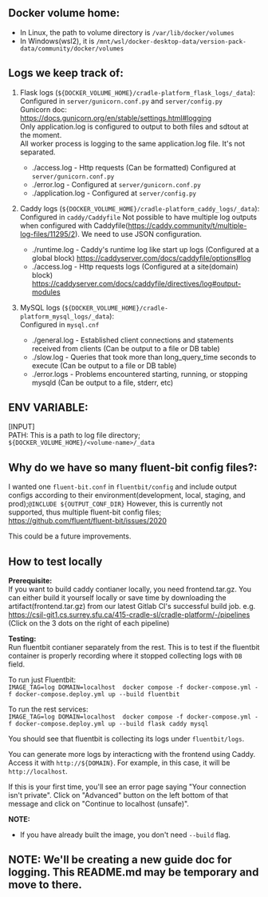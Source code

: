 ## Docker volume home:
- In Linux, the path to volume directory is `/var/lib/docker/volumes`
- In Windows(wsl2), it is `/mnt/wsl/docker-desktop-data/version-pack-data/community/docker/volumes`

## Logs we keep track of:
1. Flask logs (`${DOCKER_VOLUME_HOME}/cradle-platform_flask_logs/_data`):\
    Configured in `server/gunicorn.conf.py` and `server/config.py` \
    Gunicorn doc: https://docs.gunicorn.org/en/stable/settings.html#logging \
    Only application.log is configured to output to both files and sdtout at the moment. \
    All worker process is logging to the same application.log file. It's not separated. 
   - ./access.log - Http requests (Can be formatted) Configured at `server/gunicorn.conf.py`
   - ./error.log - Configured at `server/gunicorn.conf.py`
   - ./application.log - Configured at `server/config.py`

2. Caddy logs (`${DOCKER_VOLUME_HOME}/cradle-platform_caddy_logs/_data`):\
   Configured in `caddy/Caddyfile`
   Not possible to have multiple log outputs when configured with Caddyfile(https://caddy.community/t/multiple-log-files/11295/2). We need to use JSON configuration.
   - ./runtime.log - Caddy's runtime log like start up logs (Configured at a global block) https://caddyserver.com/docs/caddyfile/options#log 
   - ./access.log - Http requests logs (Configured at a site(domain) block) https://caddyserver.com/docs/caddyfile/directives/log#output-modules

3. MySQL logs (`${DOCKER_VOLUME_HOME}/cradle-platform_mysql_logs/_data`):\
   Configured in `mysql.cnf`
   - ./general.log - Established client connections and statements received from clients (Can be output to a file or DB table)
   - ./slow.log - Queries that took more than long_query_time seconds to execute (Can be output to a file or DB table)
   - ./error.logs - Problems encountered starting, running, or stopping mysqld (Can be output to a file, stderr, etc)


## ENV VARIABLE:
[INPUT] \
PATH: This is a path to log file directory; \
`${DOCKER_VOLUME_HOME}/<volume-name>/_data`

## Why do we have so many fluent-bit config files?: 
I wanted one `fluent-bit.conf` in `fluentbit/config` and include output configs according to their environment(development, local, staging, and prod);`@INCLUDE ${OUTPUT_CONF_DIR}` However, this is currently not supported, thus multiple fluent-bit config files;
https://github.com/fluent/fluent-bit/issues/2020 

This could be a future improvements.

## How to test locally
**Prerequisite:** \
If you want to build caddy contianer locally, you need frontend.tar.gz. You can either build it yourself locally or save time by downloading the artifact(frontend.tar.gz) from our latest Gitlab CI's successful build job. e.g. https://csil-git1.cs.surrey.sfu.ca/415-cradle-sl/cradle-platform/-/pipelines (Click on the 3 dots on the right of each pipeline)

**Testing:** \
Run fluentbit contianer separately from the rest. This is to test if the fluentbit container is properly recording where it stopped collecting logs with `DB` field.

To run just Fluentbit: \
`IMAGE_TAG=log DOMAIN=localhost  docker compose -f docker-compose.yml -f docker-compose.deploy.yml up --build fluentbit`

To run the rest services: \
`IMAGE_TAG=log DOMAIN=localhost  docker compose -f docker-compose.yml -f docker-compose.deploy.yml up --build flask caddy mysql`

You should see that fluentbit is collecting its logs under `fluentbit/logs`. 

You can generate more logs by interacticng with the frontend using Caddy. Access it with `http://${DOMAIN}`. For example, in this case, it will be `http://localhost`.

If this is your first time, you'll see an error page saying "Your connection isn't private". Click on "Advanced" button on the left bottom of that message and click on "Continue to localhost (unsafe)".

**NOTE:**
* If you have already built the image, you don't need `--build` flag.



## NOTE: We'll be creating a new guide doc for logging. This README.md may be temporary and move to there.